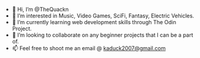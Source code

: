 - 👋 Hi, I’m @TheQuackn
- 👀 I’m interested in Music, Video Games, SciFi, Fantasy, Electric Vehicles.
- 🌱 I’m currently learning web development skills through The Odin Project.
- 💞️ I’m looking to collaborate on any beginner projects that I can be a part of.
- 📫 Feel free to shoot me an email @ kaduck2007@gmail.com

<!---
TheQuackn/TheQuackn is a ✨ special ✨ repository because its `README.md` (this file) appears on your GitHub profile.
You can click the Preview link to take a look at your changes.
--->
